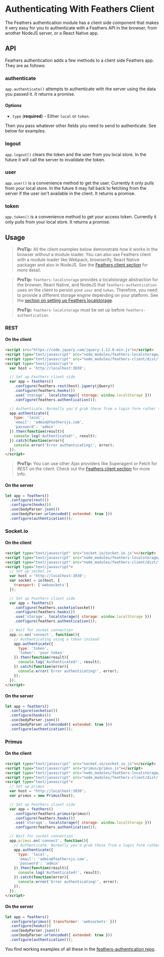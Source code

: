 # Authenticating With Feathers Client

The Feathers authentication module has a client side component that makes it very easy for you to authenticate with a Feathers API in the browser, from another NodeJS server, or a React Native app.

## API

Feathers authentication adds a few methods to a client side Feathers app. They are as follows:

### authenticate

`app.authenticate()` attempts to authenticate with the server using the data you passed it. It returns a promise.

#### Options

- `type` (**required**) - Either `local` or `token`.

Then you pass whatever other fields you need to send to authenticate. See below for examples.

### logout

`app.logout()` clears the token and the user from you local store. In the future it will call the server to invalidate the token.

### user

`app.user()` is a convenience method to get the user. Currently it only pulls from your local store. In the future it may fall back to fetching from the server if the user isn't available in the client. It returns a promise.

### token

`app.token()` is a convenience method to get your access token. Currently it only pulls from your local store. It returns a promise.

## Usage

> **ProTip:** All the client examples below demonstrate how it works in the browser without a module loader. You can also use Feathers client with a module loader like Webpack, browserify, React Native packager and also in NodeJS. See the [Feathers client section](../clients/readme.md) for more detail.

<!-- -->

> **ProTip:** `feathers-localstorage` provides a localstorage abstraction for the browser, React Native, and NodeJS that `feathers-authentication` uses on the client to persist your `user` and `token`. Therefore, you need to provide a different storage engine depending on your platform. See the [section on setting up Feathers localstorage](../databases/localstorage.md).

<!-- -->

> **ProTip:** `feathers-localstorage` must be set up before `feathers-authentication`.

### REST

#### On the client

```html
<script src="https://code.jquery.com/jquery-1.12.0.min.js"></script>
<script type="text/javascript" src="node_modules/feathers-localstorage/dist/localstorage.js"></script>
<script type="text/javascript" src="node_modules/feathers-client/dist/feathers.js"></script>
<script type="text/javascript">
  var host = 'http://localhost:3030';

  // Set up Feathers client side
  var app = feathers()
    .configure(feathers.rest(host).jquery(jQuery))
    .configure(feathers.hooks())
    .use('storage', localstorage({ storage: window.localStorage }))
    .configure(feathers.authentication());

  // Authenticate. Normally you'd grab these from a login form rather than hard coding them
  app.authenticate({
    type: 'local',
    'email': 'admin@feathersjs.com',
    'password': 'admin'
  }).then(function(result){
    console.log('Authenticated!', result);
  }).catch(function(error){
    console.error('Error authenticating!', error);
  });
</script>
```

> **ProTip:** You can use other Ajax providers like Superagent or Fetch for REST on the client. Check out the [Feathers client section](../clients/feathers.md) for more info.

#### On the server

```js
let app = feathers()
  .configure(rest())
  .configure(hooks())
  .use(bodyParser.json())
  .use(bodyParser.urlencoded({ extended: true }))
  .configure(authentication());
```

### Socket.io

#### On the client

```html
<script type="text/javascript" src="socket.io/socket.io.js"></script>
<script type="text/javascript" src="node_modules/feathers-localstorage/dist/localstorage.js"></script>
<script type="text/javascript" src="node_modules/feathers-client/dist/feathers.js"></script>
<script type="text/javascript">
  // Set up socket.io
  var host = 'http://localhost:3030';
  var socket = io(host, {
    transport: ['websockets']
  });

  // Set up Feathers client side
  var app = feathers()
    .configure(feathers.socketio(socket))
    .configure(feathers.hooks())
    .use('storage', localstorage({ storage: window.localStorage }))
    .configure(feathers.authentication());

  // Wait for socket connection
  app.io.on('connect', function(){
    // Authenticating using a token instead
    app.authenticate({
      type: 'token',
      'token': 'your token'
    }).then(function(result){
      console.log('Authenticated!', result);
    }).catch(function(error){
      console.error('Error authenticating!', error);
    });
  });
</script>
```

#### On the server

```js
let app = feathers()
  .configure(socketio())
  .configure(hooks())
  .use(bodyParser.json())
  .use(bodyParser.urlencoded({ extended: true }))
  .configure(authentication());
```

### Primus

#### On the client

```html
<script type="text/javascript" src="socket.io/socket.io.js"></script>
<script type="text/javascript" src="primus/primus.js"></script>
<script type="text/javascript" src="node_modules/feathers-localstorage/dist/localstorage.js"></script>
<script type="text/javascript" src="node_modules/feathers-client/dist/feathers.js"></script>
<script type="text/javascript">
  // Set up primus
  var host = 'http://localhost:3030';
  var primus = new Primus(host);

  // Set up Feathers client side
  var app = feathers()
    .configure(feathers.primus(primus))
    .configure(feathers.hooks())
    .use('storage', localstorage({ storage: window.localStorage }))
    .configure(feathers.authentication());

  // Wait for socket connection
  app.primus.on('connect', function(){
    // Authenticate. Normally you'd grab these from a login form rather than hard-coding them
    app.authenticate({
      type: 'local',
      'email': 'admin@feathersjs.com',
      'password': 'admin'
    }).then(function(result){
      console.log('Authenticated!', result);
    }).catch(function(error){
      console.error('Error authenticating!', error);
    });
  });
</script>
```

#### On the server

```js
let app = feathers()
  .configure(primus({ transformer: 'websockets' }))
  .configure(hooks())
  .use(bodyParser.json())
  .use(bodyParser.urlencoded({ extended: true }))
  .configure(authentication());
```

You find working examples of all these in the [feathers-authentication repo](https://github.com/feathersjs/feathers-authentication/tree/master/examples).
